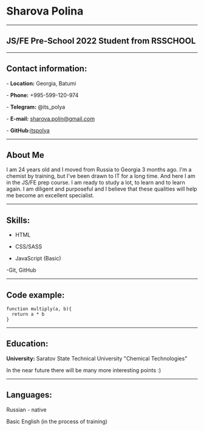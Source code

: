 # Sharova Polina


****


## JS/FE Pre-School 2022 Student from RSSCHOOL

****

## Contact information:


\- __Location:__ Georgia, Batumi


\- __Phone:__ +995-599-120-974


\- __Telegram:__ @its_polya


\- __E-mail:__ sharova.polin@gmail.com


\- __GitHub:__[itspolya](https://github.com/itspolya)



****

## About Me


I am 24 years old and I moved from Russia to Georgia 3 months ago. I'm a chemist by training, but I've been drawn to IT for a long time. And here I am in the JS/FE prep course. I am ready to study a lot, to learn and to learn again. I am diligent and purposeful and I believe that these qualities will help me become an excellent specialist.



****

## Skills:


- HTML


- CSS/SASS


- JavaScript (Basic)


-Git, GitHub



*********

## Code example:


```
function multiply(a, b){
  return a * b
}
```


***********


## Education:


__University:__ Saratov State Technical University "Chemical Technologies"


In the near future there will be many more interesting points :)


******


## Languages:


Russian - native 


Basic English (in the process of training)



